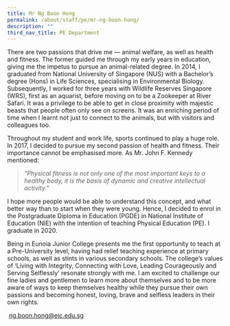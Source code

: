 ```yaml
---
title: Mr Ng Boon Hong
permalink: /about/staff/pe/mr-ng-boon-hong/
description: ""
third_nav_title: PE Department
---
```



There are two passions that drive me — animal welfare, as well as health and fitness. The former guided me through my early years in education, giving me the impetus to pursue an animal-related degree. In 2014, I graduated from National University of Singapore (NUS) with a Bachelor’s degree (Hons) in Life Sciences, specialising in Environmental Biology. Subsequently, I worked for three years with Wildlife Reserves Singapore (WRS), first as an aquarist, before moving on to be a Zookeeper at River Safari. It was a privilege to be able to get in close proximity with majestic beasts that people often only see on screens. It was an enriching period of time when I learnt not just to connect to the animals, but with visitors and colleagues too.

Throughout my student and work life, sports continued to play a huge role. In 2017, I decided to pursue my second passion of health and fitness. Their importance cannot be emphasised more. As Mr. John F. Kennedy mentioned:

> _"Physical fitness is not only one of the most important keys to a healthy body, it is the basis of dynamic and creative intellectual activity."_

I hope more people would be able to understand this concept, and what better way than to start when they were young. Hence, I decided to enrol in the Postgraduate Diploma in Education (PGDE) in National Institute of Education (NIE) with the intention of teaching Physical Education (PE). I graduate in 2020.

Being in Eunoia Junior College presents me the first opportunity to teach at a Pre-University level, having had relief teaching experience at primary schools, as well as stints in various secondary schools. The college’s values of ‘Living with Integrity, Connecting with Love, Leading Courageously and Serving Selflessly’ resonate strongly with me. I am excited to challenge our fine ladies and gentlemen to learn more about themselves and to be more aware of ways to keep themselves healthy while they pursue their own passions and becoming honest, loving, brave and selfless leaders in their own rights.

 [ng.boon.hong@ejc.edu.sg](mailto:ng.boon.hong@ejc.edu.sg)